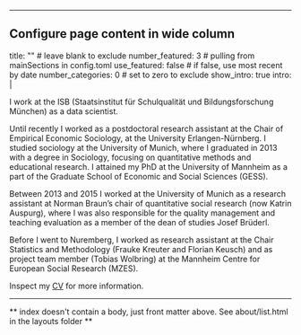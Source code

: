 
---
## Configure page content in wide column
title: "" # leave blank to exclude
number_featured: 3 # pulling from mainSections in config.toml
use_featured: false # if false, use most recent by date
number_categories: 0 # set to zero to exclude
show_intro: true
intro: |
  
  I work at the ISB (Staatsinstitut für Schulqualität und Bildungsforschung München) as a data scientist.
  
  Until recently I worked as a postdoctoral research assistant at the Chair of Empirical Economic Sociology, at the University Erlangen-Nürnberg. I studied sociology at the University of Munich, where I graduated in 2013 with a degree in Sociology, focusing on quantitative methods and educational research. I attained my PhD at the University of Mannheim as a part of the Graduate School of Economic and Social Sciences (GESS). 
  
  Between 2013 and 2015 I worked at the University of Munich as a research assistant at Norman Braun’s chair of quantitative social research (now Katrin Auspurg), where I was also responsible for the quality management and teaching evaluation as a member of the dean of studies Josef Brüderl.

  Before I went to Nuremberg, I worked as research assistant at the Chair Statistics and Methodology (Frauke Kreuter and Florian Keusch) and as project team member (Tobias Wolbring) at the Mannheim Centre for European Social Research (MZES).
  

  <i class="fas fa-file-pdf"></i> Inspect my [CV](../media/CV_Treischl.pdf) for more information.
  

---

** index doesn't contain a body, just front matter above.
See about/list.html in the layouts folder **

